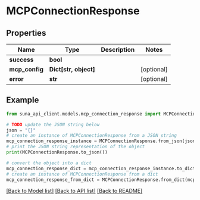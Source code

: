 # MCPConnectionResponse


## Properties

Name | Type | Description | Notes
------------ | ------------- | ------------- | -------------
**success** | **bool** |  | 
**mcp_config** | **Dict[str, object]** |  | [optional] 
**error** | **str** |  | [optional] 

## Example

```python
from suna_api_client.models.mcp_connection_response import MCPConnectionResponse

# TODO update the JSON string below
json = "{}"
# create an instance of MCPConnectionResponse from a JSON string
mcp_connection_response_instance = MCPConnectionResponse.from_json(json)
# print the JSON string representation of the object
print(MCPConnectionResponse.to_json())

# convert the object into a dict
mcp_connection_response_dict = mcp_connection_response_instance.to_dict()
# create an instance of MCPConnectionResponse from a dict
mcp_connection_response_from_dict = MCPConnectionResponse.from_dict(mcp_connection_response_dict)
```
[[Back to Model list]](../README.md#documentation-for-models) [[Back to API list]](../README.md#documentation-for-api-endpoints) [[Back to README]](../README.md)


